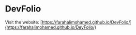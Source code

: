 # DevFolio

Visit the website: [https://farahalimohamed.github.io/DevFolio/](https://farahalimohamed.github.io/DevFolio/)
